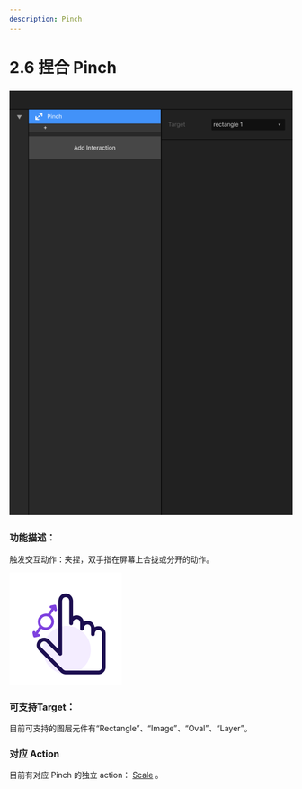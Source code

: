 ```yaml
---
description: Pinch
---
```


# 2.6 捏合 Pinch

### ![](../../.gitbook/assets/Pinch.png)

### 功能描述：

触发交互动作：夹捏，双手指在屏幕上合拢或分开的动作。

![夹捏](../../.gitbook/assets/夹捏.png)

### 可支持Target：

目前可支持的图层元件有“Rectangle”、“Image”、“Oval”、“Layer”。

### 对应 Action

目前有对应 Pinch 的独立 action： [Scale](../3.-dong-zuo-fan-kui-action/3.5-gai-bian-chi-cun-scale.md) 。

